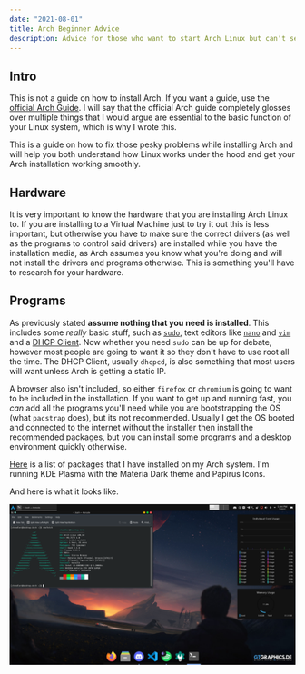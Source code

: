 ```yaml
---
date: "2021-08-01"
title: Arch Beginner Advice
description: Advice for those who want to start Arch Linux but can't seem to get it working.
---
```


## Intro

This is not a guide on how to install Arch. If you want a guide, use the [official Arch Guide](https://wiki.archlinux.org/title/Installation_guide). I will say that the official Arch guide completely glosses over multiple things that I would argue are essential to the basic function of your Linux system, which is why I wrote this. 

This is a guide on how to fix those pesky problems while installing Arch and will help you both understand how Linux works under the hood and get your Arch installation working smoothly.

## Hardware

It is very important to know the hardware that you are installing Arch Linux to. If you are installing to a Virtual Machine just to try it out this is less important, but otherwise you have to make sure the correct drivers (as well as the programs to control said drivers) are installed while you have the installation media, as Arch assumes you know what you're doing and will not install the drivers and programs otherwise. This is something you'll have to research for your hardware.

## Programs

As previously stated **assume nothing that you need is installed**. This includes some *really* basic stuff, such as [`sudo`](https://wiki.archlinux.org/title/Sudo), text editors like [`nano`](https://wiki.archlinux.org/title/Nano) and [`vim`](https://wiki.archlinux.org/title/Vim) and a [DHCP Client](https://wiki.archlinux.org/title/Network_configuration#DHCP). Now whether you need `sudo` can be up for debate, however most people are going to want it so they don't have to use root all the time. The DHCP Client, usually `dhcpcd`, is also something that most users will want unless Arch is getting a static IP. 

A browser also isn't included, so either `firefox` or `chromium` is going to want to be included in the installation. If you want to get up and running fast, you *can* add all the programs you'll need while you are bootstrapping the OS (what `pacstrap` does), but its not recommended. Usually I get the OS booted and connected to the internet without the installer then install the recommended packages, but you can install some programs and a desktop environment quickly otherwise. 

[Here](https://gist.github.com/chand1012/8658d07bd6dddf0a8c561059eed45d4f) is a list of packages that I have installed on my Arch system. I'm running KDE Plasma with the Materia Dark theme and Papirus Icons.

And here is what it looks like.

![My Arch Build](./desktop.png)